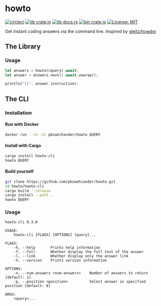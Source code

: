 # howto

[![circleci](https://circleci.com/gh/pbzweihander/howto.svg?style=shield)](https://circleci.com/gh/pbzweihander/howto)
[![lib crate.io](https://img.shields.io/crates/v/howto.svg)](https://crates.io/crates/howto)
[![lib docs.rs](https://docs.rs/howto/badge.svg)](https://docs.rs/howto)
[![bin crate.io](https://img.shields.io/crates/v/howto-cli.svg)](https://crates.io/crates/howto-cli)
[![License: MIT](https://img.shields.io/badge/License-MIT-yellow.svg)](LICENSE)

Get instant coding answers via the command line. Inspired by [gleitz/howdoi](https://github.com/gleitz/howdoi)

## The Library

### Usage

```rust
let answers = howto(&query).await;
let answer = answers.next().await.unwrap();

println("{}", answer.instruction);
```

## The CLI

### Installation

#### Run with Docker

```bash
docker run --rm -it pbzweihander/howto QUERY
```

#### Install with Cargo

```bash
cargo install howto-cli
howto QUERY
```

#### Build yourself

```bash
git clone https://github.com/pbzwehiander/howto.git
cd howto/howto-cli
cargo build --release
cargo install --path .
howto QUERY
```

### Usage

```
howto-cli 0.3.0

USAGE:
    howto-cli [FLAGS] [OPTIONS] [query]...

FLAGS:
    -h, --help       Prints help information
    -f, --full       Whether display the full text of the answer
    -l, --link       Whether display only the answer link
    -V, --version    Prints version information

OPTIONS:
    -n, --num-answers <num-answers>    Number of answers to return [default: 1]
    -p, --position <position>          Select answer in specified position [default: 0]

ARGS:
    <query>...    
```
